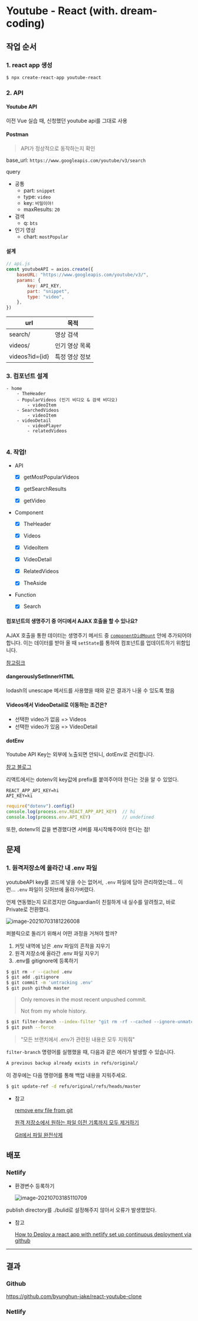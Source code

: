 # Youtube - React (with. dream-coding)



## 작업 순서



### 1. react app 생성

```bash
$ npx create-react-app youtube-react
```



### 2. API

#### Youtube API

이전 Vue 실습 때, 신청했던 youtube api를 그대로 사용



#### Postman

> API가 정상적으로 동작하는지 확인

base_url: `https://www.googleapis.com/youtube/v3/search`

query

- 공통
  - part: `snippet`
  - type: `video`
  - key: `비밀이야!`
  - maxResults: `20`
- 검색
  - q: `bts`
- 인기 영상
  - chart: `mostPopular`



#### 설계

```js
// api.js
const youtubeAPI = axios.create({
    baseURL: "https://www.googleapis.com/youtube/v3/",
    params: {
        key: API_KEY,
        part: "snippet",
        type: "video",
    },
})
```



| url            | 목적           |
| -------------- | -------------- |
| search/        | 영상 검색      |
| videos/        | 인기 영상 목록 |
| videos?id={id} | 특정 영상 정보 |



### 3. 컴포넌트 설계

```
- home
	- TheHeader
	- PopularVideos (인기 비디오 & 검색 비디오)
		- videoItem
	- SearchedVideos
		- videoItem
	- videoDetail
		- videoPlayer
		- relatedVideos
		
```



### 4. 작업!

- API
  - [x] getMostPopularVideos
  - [x] getSearchResults
  - [x] getVideo



- Component
  - [x] TheHeader
  - [x] Videos
  - [x] VideoItem
  - [x] VideoDetail
  - [x] RelatedVideos
  - [x] TheAside



- Function
  - [x] Search





#### 컴포넌트의 생명주기 중 어디에서 AJAX 호출을 할 수 있나요?

AJAX 호출을 통한 데이터는 생명주기 메서드 중 [`componentDidMount`](https://ko.reactjs.org/docs/react-component.html#mounting) 안에 추가되어야 합니다. 이는 데이터를 받아 올 때 `setState`를 통하여 컴포넌트를 업데이트하기 위함입니다.

[참고링크](https://ko.reactjs.org/docs/faq-ajax.html#where-in-the-component-lifecycle-should-i-make-an-ajax-call)



#### dangerouslySetInnerHTML

lodash의 unescape 메서드를 사용했을 때와 같은 결과가 나올 수 있도록 했음



#### Videos에서 VideoDetail로 이동하는 조건은?

- 선택한 video가 없음 => Videos
- 선택한 video가 있음 => VideoDetail



#### dotEnv

Youtube API Key는 외부에 노출되면 안되니, dotEnv로 관리합니다.

[참고 블로그](https://www.daleseo.com/js-dotenv/)

리액트에서는 dotenv의 key값에 prefix를 붙여주어야 한다는 것을 알 수 있었다.

```
REACT_APP_API_KEY=hi
API_KEY=ki
```

```js
require("dotenv").config()
console.log(process.env.REACT_APP_API_KEY)	// hi
console.log(process.env.API_KEY)			// undefined
```



또한, dotenv의 값을 변경했다면 서버를 재시작해주어야 한다는 점!



## 문제



### 1. 원격저장소에 올라간 내 .env 파일

youtubeAPI key를 코드에 넣을 수는 없어서, `.env` 파일에 담아 관리하였는데... 이런... `.env` 파일이 깃허브에 올라가버렸다.

언제 연동했는지 모르겠지만 Gitguardian이 친절하게 내 실수를 알려줬고, 바로 Private로 전환했다.

![image-20210703181226008](README.assets/image-20210703181226008.png)

퍼블릭으로 돌리기 위해서 어떤 과정을 거쳐야 할까?

1. 커밋 내역에 남은 .env 파일의 흔적을 지우기
2. 원격 저장소에 올라간 .env 파일 지우기
3. .env를 gitignore에 등록하기



```bash
$ git rm -r --cached .env
$ git add .gitignore
$ git commit -m 'untracking .env'
$ git push github master
```

> Only removes in the most recent unpushed commit.
>
> Not from my whole history.



```bash
$ git filter-branch --index-filter "git rm -rf --cached --ignore-unmatch .env" HEAD
$ git push --force
```

> "모든 브랜치에서 .env가 관련된 내용은 모두 지워줘"





`filter-branch` 명령어를 실행했을 때, 다음과 같은 에러가 발생할 수 있습니다.

```bash
A previous backup already exists in refs/original/
```

이 경우에는 다음 명령어를 통해 백업 내용을 지워주세요.

```bash
$ git update-ref -d refs/original/refs/heads/master
```







- 참고

  [remove env file from git](https://gist.github.com/gjerokrsteski/e4a10352448158ba827493eb116cda51)

  [원격 저장소에서 원하는 파일 이전 기록까지 모두 제거하기](http://melonicedlatte.com/programming/2019/04/20/031700.html)

  [Git에서 파일 완전삭제](https://www.dsaint31.me/etc/etc-git-filter-branch/)



## 배포



### Netlify

- 환경변수 등록하기

  ![image-20210703185110709](README.assets/image-20210703185110709.png)



publish directory를 ./bulid로 설정해주지 않아서 오류가 발생했었다.



- 참고

  [How to Deploy a react app with netlify set up continuous deployment via github](https://levelup.gitconnected.com/how-to-deploy-a-react-app-with-netlify-set-up-continuous-deployment-via-github-53859dcdaf40)



---



## 결과



### Github

https://github.com/byunghun-jake/react-youtube-clone



### Netlify

































